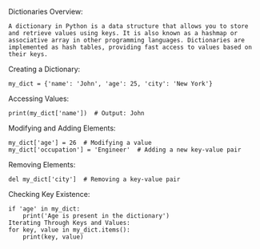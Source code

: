 Dictionaries
Overview:
```
A dictionary in Python is a data structure that allows you to store and retrieve values using keys. It is also known as a hashmap or associative array in other programming languages. Dictionaries are implemented as hash tables, providing fast access to values based on their keys.
```
Creating a Dictionary:
```
my_dict = {'name': 'John', 'age': 25, 'city': 'New York'}
```
Accessing Values:
```
print(my_dict['name'])  # Output: John
```
Modifying and Adding Elements:
```
my_dict['age'] = 26  # Modifying a value
my_dict['occupation'] = 'Engineer'  # Adding a new key-value pair
```
Removing Elements:
```
del my_dict['city']  # Removing a key-value pair
```
Checking Key Existence:
```
if 'age' in my_dict:
    print('Age is present in the dictionary')
Iterating Through Keys and Values:
for key, value in my_dict.items():
    print(key, value)

```
